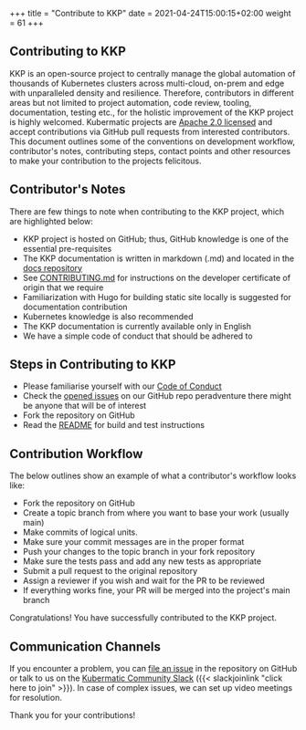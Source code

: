 +++
title = "Contribute to KKP"
date = 2021-04-24T15:00:15+02:00
weight = 61
+++

## Contributing to KKP

KKP is an open-source project to centrally manage the global automation of thousands of Kubernetes clusters across multi-cloud, on-prem and edge with unparalleled density and resilience. Therefore, contributors in different areas but not limited to project automation, code review, tooling, documentation, testing etc., for the holistic improvement of the KKP project is highly welcomed. Kubermatic projects are [Apache 2.0 licensed](https://github.com/kubermatic/kubermatic/blob/main/LICENSE) and accept contributions via GitHub pull requests from interested contributors. This document outlines some of the conventions on development workflow, contributor's notes, contributing steps, contact points and other resources to make your contribution to the projects felicitous.

## Contributor's Notes

There are few things to note when contributing to the KKP project, which are highlighted below:

- KKP project is hosted on GitHub; thus, GitHub knowledge is one of the essential pre-requisites
- The KKP documentation is written in markdown (.md) and located in the [docs repository](https://github.com/kubermatic/docs/tree/main/content/kubermatic)
- See [CONTRIBUTING.md](https://github.com/kubermatic/kubermatic/blob/main/CONTRIBUTING.md) for instructions on the developer certificate of origin that we require
- Familiarization with Hugo for building static site locally is suggested for documentation contribution
- Kubernetes knowledge is also recommended
- The KKP documentation is currently available only in English
- We have a simple code of conduct that should be adhered to

## Steps in Contributing to KKP

- Please familiarise yourself with our [Code of Conduct](https://github.com/kubermatic/kubermatic/blob/main/CODE_OF_CONDUCT.md)
- Check the [opened issues](https://github.com/kubermatic/kubermatic/issues) on our GitHub repo peradventure there might be anyone that will be of interest
- Fork the repository on GitHub
- Read the [README](https://github.com/kubermatic/kubermatic/blob/main/README.md) for build and test instructions

## Contribution Workflow

The below outlines show an example of what a contributor's workflow looks like:

- Fork the repository on GitHub
- Create a topic branch from where you want to base your work (usually main)
- Make commits of logical units.
- Make sure your commit messages are in the proper format
- Push your changes to the topic branch in your fork repository
- Make sure the tests pass and add any new tests as appropriate
- Submit a pull request to the original repository
- Assign a reviewer if you wish and wait for the PR to be reviewed
- If everything works fine, your PR will be merged into the project's main branch

Congratulations! You have successfully contributed to the KKP project.

## Communication Channels

If you encounter a problem, you can [file an issue](https://github.com/kubermatic/kubermatic/issues) in the repository on GitHub or talk to us on the [Kubermatic Community Slack](https://kubermatic-community.slack.com/) ({{< slackjoinlink "click here to join" >}}). In case of complex issues, we can set up video meetings for resolution.

Thank you for your contributions!
